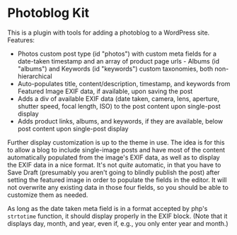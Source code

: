 # Photoblog Kit

This is a plugin with tools for adding a photoblog to a WordPress site. Features:

- Photos custom post type (id "photos") with custom meta fields for a date-taken timestamp 
and an array of product page urls - Albums (id "albums") and Keywords (id "keywords") custom 
taxonomies, both non-hierarchical
- Auto-populates title, content/description, timestamp, and keywords from Featured Image EXIF 
data, if available, upon saving the post
- Adds a div of available EXIF data (date taken, camera, lens, aperture, shutter speed, focal 
length, ISO) to the post content upon single-post display
- Adds product links, albums, and keywords, if they are available, below post content upon 
single-post display

Further display customization is up to the theme in use. The idea is for this to allow a blog 
to include single-image posts and have most of the content automatically populated from the 
image's EXIF data, as well as to display the EXIF data in a nice format. It's not *quite* 
automatic, in that you have to Save Draft (presumably you aren't going to blindly publish the 
post) after setting the featured image in order to populate the fields in the editor. It will 
not overwrite any existing data in those four fields, so you should be able to customize them 
as needed.

As long as the date taken meta field is in a format accepted by php's `strtotime` function, 
it should display properly in the EXIF block. (Note that it displays day, month, and year, 
even if, e.g., you only enter year and month.)
